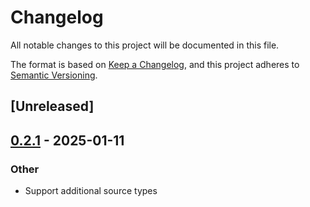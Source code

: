 # Changelog

All notable changes to this project will be documented in this file.

The format is based on [Keep a Changelog](https://keepachangelog.com/en/1.0.0/),
and this project adheres to [Semantic Versioning](https://semver.org/spec/v2.0.0.html).

## [Unreleased]

## [0.2.1](https://github.com/placrosse/columnar/compare/columnar_derive-v0.2.0...columnar_derive-v0.2.1) - 2025-01-11

### Other

- Support additional source types
